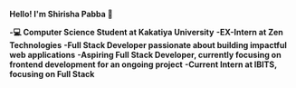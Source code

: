 <b>Hello! I'm Shirisha Pabba 👋</b>

<b>-💻 Computer Science Student at Kakatiya University</b>
<b>-EX-Intern at Zen Technologies</b>
<b>-Full Stack Developer passionate about building impactful web applications</b>
<b>-Aspiring Full Stack Developer, currently focusing on frontend development for an ongoing project</b>
<b>-Current Intern at IBITS, focusing on Full Stack</b>



